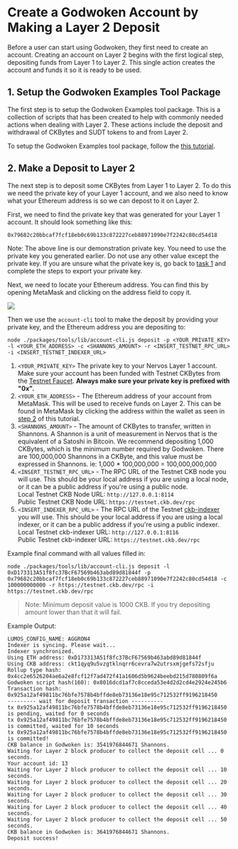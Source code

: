 # Create a Godwoken Account by Making a Layer 2 Deposit

Before a user can start using Godwoken, they first need to create an account. Creating an account on Layer 2 begins with the first logical step, depositing funds from Layer 1 to Layer 2. This single action creates the account and funds it so it is ready to be used.

## 1. Setup the Godwoken Examples Tool Package

The first step is to setup the Godwoken Examples tool package. This is a collection of scripts that has been created to help with commonly needed actions when dealing with Layer 2. These actions include the deposit and withdrawal of CKBytes and SUDT tokens to and from Layer 2.

To setup the Godwoken Examples tool package, follow the [this tutorial](3.setup.and.use.account.cli.md).

## 2. Make a Deposit to Layer 2

The next step is to deposit some CKBytes from Layer 1 to Layer 2. To do this we need the private key of your Layer 1 account, and we also need to know what your Ethereum address is so we can depost to it on Layer 2.

First, we need to find the private key that was generated for your Layer 1 account. It should look something like this:

```
0x79682c20bbcaf7fcf18eb0c69b133c872227ceb88971090e7f2242c80cd54d18
```

Note: The above line is our demonstration private key. You need to use the private key you generated earlier. Do not use any other value except the private key. If you are unsure what the private key is, go back to [task 1](1.setup.account.in.ckb.cli.md) and complete the steps to export your private key.

Next, we need to locate your Ethereum address. You can find this by opening MetaMask and clicking on the address field to copy it.

![](https://raw.githubusercontent.com/nervosnetwork/layer2-evm-documentation/master/images/metamask-address.png)

Then we use the `account-cli` tool to make the deposit by providing your private key, and the Ethereum address you are depositing to:

```
node ./packages/tools/lib/account-cli.js deposit -p <YOUR_PRIVATE_KEY> -l <YOUR_ETH_ADDRESS> -c <SHANNONS_AMOUNT> -r <INSERT_TESTNET_RPC_URL> -i <INSERT_TESTNET_INDEXER_URL>
```

1. `<YOUR_PRIVATE_KEY>` The private key to your Nervos Layer 1 account. Make sure your account has been funded with Testnet CKBytes from the [Testnet Faucet](https://faucet.nervos.org). **Always make sure your private key is prefixed with "0x".**
2. `<YOUR_ETH_ADDRESS>` - The Ethereum address of your account from MetaMask. This will be used to receive funds on Layer 2. This can be found in MetaMask by clicking the address within the wallet as seen in [step 2](4.layer2.deposit.md#2-make-a-deposit-to-layer-2) of this tutorial.
3. `<SHANNONS_AMOUNT>` - The amount of CKBytes to transfer, written in Shannons. A Shannon is a unit of measurement in Nervos that is the equivalent of a Satoshi in Bitcoin. We recommend depositing 1,000 CKBytes, which is the minimum number required by Godwoken. There are 100,000,000 Shannons in a CKByte, and this value must be expressed in Shannons. ie: 1,000 \* 100,000,000 = 100,000,000,000
4. `<INSERT_TESTNET_RPC_URL>` - The RPC URL of the Testnet CKB node you will use. This should be your local address if you are using a local node, or it can be a public address if you're using a public node.\
   Local Testnet CKB Node URL: `http://127.0.0.1:8114`\
   Public Testnet CKB Node URL: `https://testnet.ckb.dev/rpc`
5. `<INSERT_INDEXER_RPC_URL>` - The RPC URL of the Testnet [ckb-indexer](https://github.com/nervosnetwork/ckb-indexer) you will use. This should be your local address if you are using a local indexer, or it can be a public address if you're using a public indexer.\
   Local Testnet ckb-indexer URL: `http://127.0.0.1:8116`\
   Public Testnet ckb-indexer URL: `https://testnet.ckb.dev/rpc`

Example final command with all values filled in:

```
node ./packages/tools/lib/account-cli.js deposit -l 0xD173313A51f8fc37BcF67569b463abd89d81844f -p 0x79682c20bbcaf7fcf18eb0c69b133c872227ceb88971090e7f2242c80cd54d18 -c 100000000000 -r https://testnet.ckb.dev/rpc -i https://testnet.ckb.dev/rpc
```

> Note: Minimum deposit value is 1000 CKB. If you try depositing amount lower than that it will fail.

Example Output:

```
LUMOS_CONFIG_NAME: AGGRON4
Indexer is syncing. Please wait...
Indexer synchronized.
Using ETH address: 0xD173313A51f8fc37BcF67569b463abd89d81844f
Using CKB address: ckt1qyq9u5vzgtklnqrr6cevra7w2utrsxmjgefs72sfju
Rollup type hash: 0x4cc2e6526204ae6a2e8fcf12f7ad472f41a1606d5b9624beebd215d780809f6a
Godwoken script hash(160): 0x8016dcd1af7c8cceda53e4d2d2cd4e2924e245b6
Transaction hash: 0x925a12af49811bc76bfe7578b4bffde8eb73136e18e95c712532ff9196218450
--------- wait for deposit transaction ----------
tx 0x925a12af49811bc76bfe7578b4bffde8eb73136e18e95c712532ff9196218450 is pending, waited for 0 seconds
tx 0x925a12af49811bc76bfe7578b4bffde8eb73136e18e95c712532ff9196218450 is committed, waited for 10 seconds
tx 0x925a12af49811bc76bfe7578b4bffde8eb73136e18e95c712532ff9196218450 is committed!
CKB balance in Godwoken is: 3541976844671 Shannons.
Waiting for Layer 2 block producer to collect the deposit cell ... 0 seconds.
Your account id: 13
Waiting for Layer 2 block producer to collect the deposit cell ... 10 seconds.
Waiting for Layer 2 block producer to collect the deposit cell ... 20 seconds.
Waiting for Layer 2 block producer to collect the deposit cell ... 30 seconds.
Waiting for Layer 2 block producer to collect the deposit cell ... 40 seconds.
Waiting for Layer 2 block producer to collect the deposit cell ... 50 seconds.
CKB balance in Godwoken is: 3641976844671 Shannons.
Deposit success!
```
